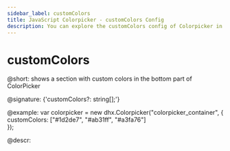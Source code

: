 ```yaml
---
sidebar_label: customColors
title: JavaScript Colorpicker - customColors Config 
description: You can explore the customColors config of Colorpicker in the documentation of the DHTMLX JavaScript UI library. Browse developer guides and API reference, try out code examples and live demos, and download a free 30-day evaluation version of DHTMLX Suite 7.
---
```


# customColors

@short: shows a section with custom colors in the bottom part of ColorPicker

@signature: {'customColors?: string[];'}

@example:
var colorpicker = new dhx.Colorpicker("colorpicker_container", {
	customColors: ["#1d2de7", "#ab31ff", "#a3fa76"]					
});

@descr:

[comment]: # (@related: colorpicker/how_to_start.md#initialize-colorpicker)
